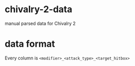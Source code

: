 # chivalry-2-data
manual parsed data for Chivalry 2

# data format
Every column is `<modifier>_<attack_type>_<target_hitbox>`